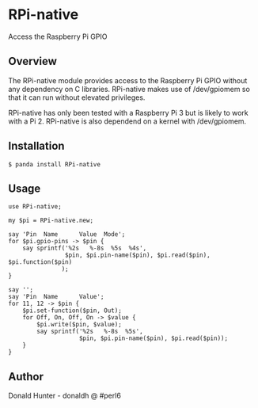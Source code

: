 RPi-native
==========

Access the Raspberry Pi GPIO

Overview
--------

The RPi-native module provides access to the Raspberry Pi GPIO without any dependency on C libraries.
RPi-native makes use of /dev/gpiomem so that it can run without elevated privileges.

RPi-native has only been tested with a Raspberry Pi 3 but is likely to work with a Pi 2. RPi-native is also
dependend on a kernel with /dev/gpiomem.

Installation
------------

    $ panda install RPi-native

Usage
-----

```
use RPi-native;

my $pi = RPi-native.new;

say 'Pin  Name      Value  Mode';
for $pi.gpio-pins -> $pin {
    say sprintf('%2s   %-8s  %5s  %4s',
                $pin, $pi.pin-name($pin), $pi.read($pin), $pi.function($pin)
               );
}

say '';
say 'Pin  Name      Value';
for 11, 12 -> $pin {
    $pi.set-function($pin, Out);
    for Off, On, Off, On -> $value {
        $pi.write($pin, $value);
        say sprintf('%2s   %-8s  %5s',
                    $pin, $pi.pin-name($pin), $pi.read($pin));
    }
}
```

Author
------

Donald Hunter - donaldh @ #perl6
